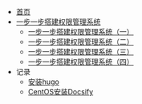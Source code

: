 <!-- docs/_sidebar.md -->

- [首页](/README)
- [一步一步搭建权限管理系统](upm/)
  - [一步一步搭建权限管理系统（一）](upm/upm.md)
  - [一步一步搭建权限管理系统（二）](upm/upm2.md)
  - [一步一步搭建权限管理系统（三）](upm/upm3.md)
  - [一步一步搭建权限管理系统（四）](upm/upm4.md)
- 记录
  - [安装hugo](books/安装hugo.md)
  - [CentOS安装Docsify](books/CentOS安装Docsify.md)


